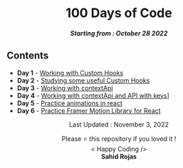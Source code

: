 <h1 align="center"> 
100 Days of Code
</h1>
<h5 align="center">
Starting from : October  28 2022
</h5>

<p align="center">
</p>

## Contents

- <b>Day 1</b> - [Working with Custom Hooks](https://cryptoquoterreds.netlify.app)
- <b>Day 2</b> - [Studying some useful  Custom Hooks](https://github.com/reds98/100-days-of-code/tree/main/day-2)
- <b>Day 3</b> - [Working with contextApi](https://cotizadordesegurosreds.netlify.app)
- <b>Day 4</b> - [Working with contextApi and API with keys](https://weatherserachv1.netlify.app)]
- <b>Day 5</b> - [Practice animations in react](https://elegant-chaja-9a508a.netlify.app/#)
- <b>Day 6</b> - [Practice Framer Motion Library for React](https://glowing-custard-284ba0.netlify.app)


<p align="center">
Last Updated : November 3, 2022
</p>

<p align="center">
Please ⭐ this repository if you loved it !
<br>
< Happy Coding />
<br>
<b>Sahid Rojas<b>
<br>
</p>
